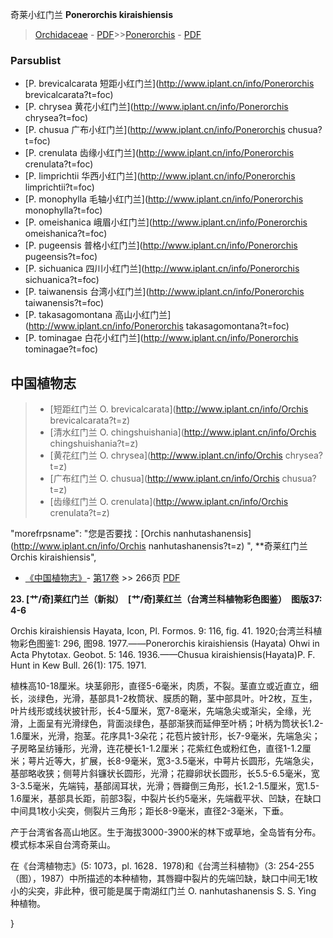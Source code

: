 奇莱小红门兰 **Ponerorchis kiraishiensis**

> [Orchidaceae](http://www.iplant.cn/info/Orchidaceae?t=foc) - [PDF](http://www.iplant.cn/foc/pdf/Orchidaceae.pdf)>>[Ponerorchis](http://www.iplant.cn/info/Ponerorchis?t=foc) - [PDF](http://www.iplant.cn/foc/pdf/Ponerorchis.pdf)

### Parsublist

* [P.  brevicalcarata  短距小红门兰](http://www.iplant.cn/info/Ponerorchis brevicalcarata?t=foc)
* [P.  chrysea  黄花小红门兰](http://www.iplant.cn/info/Ponerorchis chrysea?t=foc)
* [P.  chusua  广布小红门兰](http://www.iplant.cn/info/Ponerorchis chusua?t=foc)
* [P.  crenulata  齿缘小红门兰](http://www.iplant.cn/info/Ponerorchis crenulata?t=foc)
* [P.  limprichtii  华西小红门兰](http://www.iplant.cn/info/Ponerorchis limprichtii?t=foc)
* [P.  monophylla  毛轴小红门兰](http://www.iplant.cn/info/Ponerorchis monophylla?t=foc)
* [P.  omeishanica  峨眉小红门兰](http://www.iplant.cn/info/Ponerorchis omeishanica?t=foc)
* [P.  pugeensis  普格小红门兰](http://www.iplant.cn/info/Ponerorchis pugeensis?t=foc)
* [P.  sichuanica  四川小红门兰](http://www.iplant.cn/info/Ponerorchis sichuanica?t=foc)
* [P.  taiwanensis  台湾小红门兰](http://www.iplant.cn/info/Ponerorchis taiwanensis?t=foc)
* [P.  takasagomontana  高山小红门兰](http://www.iplant.cn/info/Ponerorchis takasagomontana?t=foc)
* [P.  tominagae  白花小红门兰](http://www.iplant.cn/info/Ponerorchis tominagae?t=foc)

## 中国植物志

> * [短距红门兰  O.  brevicalcarata](http://www.iplant.cn/info/Orchis brevicalcarata?t=z)
> * [清水红门兰  O.  chingshuishania](http://www.iplant.cn/info/Orchis chingshuishania?t=z)
> * [黄花红门兰  O.  chrysea](http://www.iplant.cn/info/Orchis chrysea?t=z)
> * [广布红门兰  O.  chusua](http://www.iplant.cn/info/Orchis chusua?t=z)
> * [齿缘红门兰  O.  crenulata](http://www.iplant.cn/info/Orchis crenulata?t=z)

  "morefrpsname": "您是否要找：<span class='spantxt'>[Orchis nanhutashanensis](http://www.iplant.cn/info/Orchis nanhutashanensis?t=z)  ",
**奇莱红门兰 Orchis kiraishiensis",

* [《中国植物志》](http://www.iplant.cn/frps)- [第17卷](http://www.iplant.cn/frps/vol/17) >> 266页 [PDF](http://www.iplant.cn/frps/pdf/17/266.pdf)

**23. [艹/奇]莱红门兰（新拟）　[艹/奇]莱红兰（台湾兰科植物彩色图鉴）　图版37: 4-6**

Orchis kiraishiensis Hayata, Icon, Pl. Formos. 9: 116, fig. 41. 1920;台湾兰科植物彩色图鉴1: 296, 图98. 1977.——Ponerorchis kiraishiensis (Hayata) Ohwi in Acta Phytotax. Geobot. 5: 146. 1936.——Chusua kiraishiensis(Hayata)P. F. Hunt in Kew Bull. 26(1): 175. 1971.

植株高10-18厘米。块茎卵形，直径5-6毫米，肉质，不裂。茎直立或近直立，细长，淡绿色，光滑，基部具1-2枚筒状、膜质的鞘，茎中部具叶。叶2枚，互生，叶片线形或线状披针形，长4-5厘米，宽7-8毫米，先端急尖或渐尖，全缘，光滑，上面呈有光滑绿色，背面淡绿色，基部渐狭而延伸至叶柄；叶柄为筒状长1.2-1.6厘米，光滑，抱茎。花序具1-3朵花；花苞片披针形，长7-9毫米，先端急尖；子房略呈纺锤形，光滑，连花梗长1-1.2厘米；花紫红色或粉红色，直径1-1.2厘米；萼片近等大，扩展，长8-9毫米，宽3-3.5毫米，中萼片长圆形，先端急尖，基部略收狭；侧萼片斜镰状长圆形，光滑；花瓣卵状长圆形，长5.5-6.5毫米，宽3-3.5毫米，先端钝，基部阔耳状，光滑；唇瓣倒三角形，长1.2-1.5厘米，宽1.5-1.6厘米，基部具长距，前部3裂，中裂片长约5毫米，先端截平状、凹缺，在缺口中间具1枚小尖突，侧裂片三角形；距长8-9毫米，直径2-3毫米，下垂。

产于台湾省各高山地区。生于海拔3000-3900米的林下或草地，全岛皆有分布。模式标本采自台湾奇莱山。

在《台湾植物志》(5: 1073，pl. 1628．1978)和《台湾兰科植物》（3: 254-255（图），1987）中所描述的本种植物，其唇瓣中裂片的先端凹缺，缺口中间无1枚小的尖突，非此种，很可能是属于南湖红门兰 O. nanhutashanensis S. S. Ying 种植物。

}